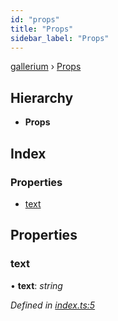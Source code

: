 ```yaml
---
id: "props"
title: "Props"
sidebar_label: "Props"
---
```


[gallerium](../index.md) › [Props](props.md)

## Hierarchy

* **Props**

## Index

### Properties

* [text](props.md#text)

## Properties

###  text

• **text**: *string*

*Defined in [index.ts:5](https://github.com/tbjgolden/typescript-library-starter/blob/6e6130c/src/index.ts#L5)*
